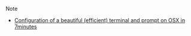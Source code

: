 

> [!NOTE]
> - [Configuration of a beautiful (efficient) terminal and prompt on OSX in 7minutes](https://medium.com/@Clovis_app/configuration-of-a-beautiful-efficient-terminal-and-prompt-on-osx-in-7-minutes-827c29391961)
